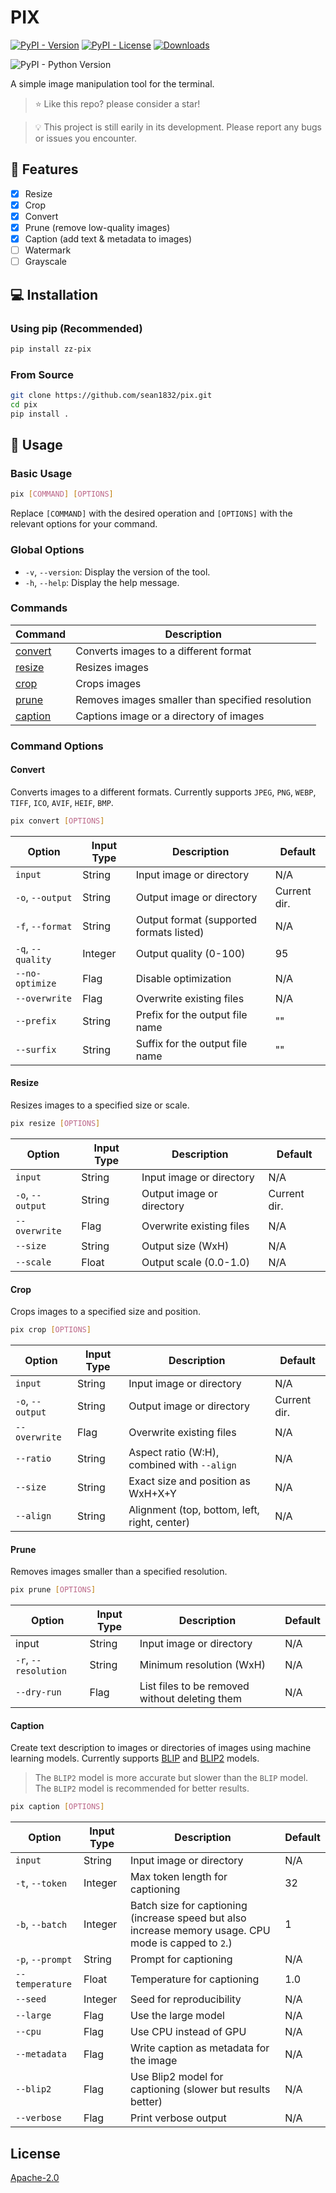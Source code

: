 # PIX
[![PyPI - Version](https://img.shields.io/pypi/v/zz-pix)](https://pypi.org/project/zz-pix)
[![PyPI - License](https://img.shields.io/pypi/l/zz-pix)](LICENSE)
[![Downloads](https://static.pepy.tech/badge/zz-pix)](https://pepy.tech/project/zz-pix)

![PyPI - Python Version](https://img.shields.io/pypi/pyversions/zz-pix)

A simple image manipulation tool for the terminal.

> ⭐️ Like this repo? please consider a star!

> 💡 This project is still earily in its development. Please report any bugs or issues you encounter.

## 🌟 Features
- [x] Resize
- [x] Crop
- [x] Convert
- [x] Prune (remove low-quality images)
- [x] Caption (add text & metadata to images)
- [ ] Watermark
- [ ] Grayscale

## 💻 Installation

### Using pip (Recommended)
```sh
pip install zz-pix
```

### From Source
```bash
git clone https://github.com/sean1832/pix.git
cd pix
pip install .
```

## 🔨 Usage

### Basic Usage

```sh
pix [COMMAND] [OPTIONS]
```

Replace `[COMMAND]` with the desired operation and `[OPTIONS]` with the relevant options for your command.

### Global Options

- `-v`, `--version`: Display the version of the tool.
- `-h`, `--help`: Display the help message.

### Commands

| Command | Description                                      |
|---------|--------------------------------------------------|
| [convert](#convert) | Converts images to a different format            |
| [resize](#resize)  | Resizes images                                   |
| [crop](#crop)    | Crops images                                     |
| [prune](#prune)   | Removes images smaller than specified resolution|
| [caption](#caption) | Captions image or a directory of images          |

### Command Options

#### Convert
Converts images to a different formats. Currently supports `JPEG`, `PNG`, `WEBP`, `TIFF`, `ICO`, `AVIF`, `HEIF`, `BMP`.

```sh
pix convert [OPTIONS]
```

| Option        | Input Type | Description                                | Default     |
|---------------|------------|--------------------------------------------|-------------|
| `input`         | String     | Input image or directory                   | N/A         |
| `-o`, `--output`  | String     | Output image or directory                  | Current dir.|
| `-f`, `--format`  | String     | Output format (supported formats listed)   | N/A         |
| `-q`, `--quality` | Integer    | Output quality (0-100)                     | 95          |
| `--no-optimize` | Flag       | Disable optimization                       | N/A         |
| `--overwrite`   | Flag       | Overwrite existing files                   | N/A         |
| `--prefix`      | String     | Prefix for the output file name            | ""          |
| `--surfix`      | String     | Suffix for the output file name            | ""          |

#### Resize
Resizes images to a specified size or scale.
```sh
pix resize [OPTIONS]
```

| Option       | Input Type | Description                      | Default     |
|--------------|------------|----------------------------------|-------------|
| `input`        | String     | Input image or directory         | N/A         |
| `-o`, `--output` | String     | Output image or directory        | Current dir.|
| `--overwrite`  | Flag       | Overwrite existing files         | N/A         |
| `--size`       | String     | Output size (WxH)                | N/A         |
| `--scale`      | Float      | Output scale (0.0-1.0)           | N/A         |

#### Crop
Crops images to a specified size and position.
```sh
pix crop [OPTIONS]
```


| Option       | Input Type | Description                                        | Default     |
|--------------|------------|----------------------------------------------------|-------------|
| `input`        | String     | Input image or directory                           | N/A         |
| `-o`, `--output` | String     | Output image or directory                          | Current dir.|
| `--overwrite`  | Flag       | Overwrite existing files                           | N/A         |
| `--ratio`      | String     | Aspect ratio (W:H), combined with `--align`        | N/A         |
| `--size`       | String     | Exact size and position as WxH+X+Y                 | N/A         |
| `--align`      | String     | Alignment (top, bottom, left, right, center)       | N/A         |

#### Prune
Removes images smaller than a specified resolution.
```sh
pix prune [OPTIONS]
```


| Option         | Input Type | Description                                       | Default |
|----------------|------------|---------------------------------------------------|---------|
| input          | String     | Input image or directory                          | N/A     |
| `-r`, `--resolution` | String   | Minimum resolution (WxH)                         | N/A     |
| `--dry-run`      | Flag       | List files to be removed without deleting them    | N/A     |

#### Caption
Create text description to images or directories of images using machine learning models. Currently supports [BLIP](https://huggingface.co/Salesforce/blip-image-captioning-base) and [BLIP2](https://huggingface.co/Salesforce/blip2-opt-2.7b) models. 
>The `BLIP2` model is more accurate but slower than the `BLIP` model. The `BLIP2` model is recommended for better results.

```sh
pix caption [OPTIONS]
```

| Option          | Input Type | Description                                | Default |
|-----------------|------------|--------------------------------------------|---------|
| `input`           | String     | Input image or directory                   | N/A     |
| `-t`, `--token`     | Integer    | Max token length for captioning            | 32      |
| `-b`, `--batch`     | Integer    | Batch size for captioning (increase speed but also increase memory usage. CPU mode is capped to `2`.)                  | 1       |
| `-p`, `--prompt`    | String     | Prompt for captioning                      | N/A     |
| `--temperature`   | Float      | Temperature for captioning                 | 1.0     |
| `--seed`          | Integer    | Seed for reproducibility                   | N/A     |
| `--large`         | Flag       | Use the large model                        | N/A     |
| `--cpu`           | Flag       | Use CPU instead of GPU                     | N/A     |
| `--metadata`      | Flag       | Write caption as metadata for the image    | N/A     |
| `--blip2`         | Flag       | Use Blip2 model for captioning (slower but results better)| N/A|
| `--verbose`       | Flag       | Print verbose output                       | N/A     |



## License
[Apache-2.0](LICENSE)

